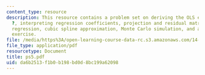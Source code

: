 ```yaml
---
content_type: resource
description: This resource contains a problem set on deriving the OLS estimate for
  ?, interpreting regression coefficients, projection and residual matrices, partitioned
  regression, cubic spline approximation, Monte Carlo simulation, and an approximation
  exercise.
file: /media/https%3A/open-learning-course-data-rc.s3.amazonaws.com/14-381-statistical-method-in-economics-fall-2006/da6b2513f1b0b198bd0d8bc199a62098_ps5.pdf
file_type: application/pdf
resourcetype: Document
title: ps5.pdf
uid: da6b2513-f1b0-b198-bd0d-8bc199a62098
---
```

